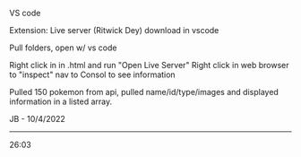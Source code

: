 VS code

Extension: Live server (Ritwick Dey) download in vscode

Pull folders, open w/ vs code


Right click in in .html and run "Open Live Server"
Right click in web browser to "inspect" nav to Consol to see information

Pulled 150 pokemon from api, pulled name/id/type/images and displayed information in a listed array.

JB - 10/4/2022
___________________________________________________________________________



26:03
